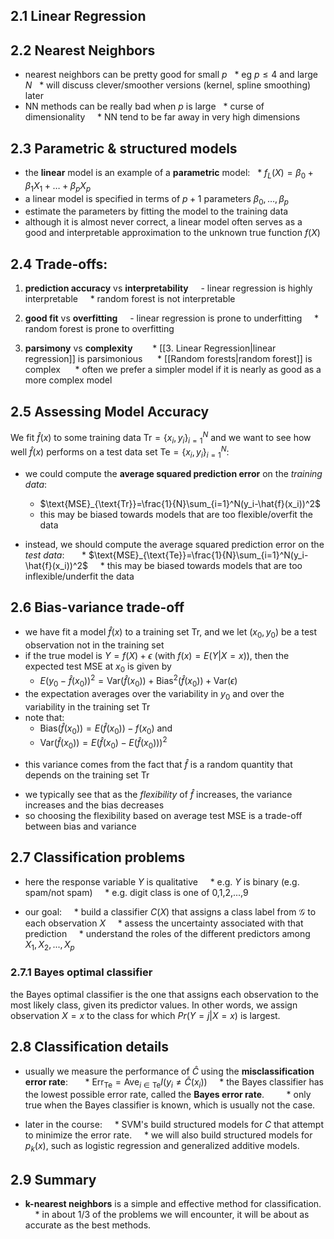## 2.1 Linear Regression

## 2.2 Nearest Neighbors
* nearest neighbors can be pretty good for small $p$
  * eg $p \le 4$ and large $N$
  * will discuss clever/smoother versions (kernel, spline smoothing) later
* NN methods can be really bad when $p$ is large
  * curse of dimensionality
    * NN tend to be far away in very high dimensions

## 2.3 Parametric & structured models
* the **linear** model is an example of a **parametric** model:
  * $f_L(X) = \beta_0 + \beta_1 X_1 + \dots + \beta_p X_p$
* a linear model is specified in terms of $p+1$ parameters $\beta_0, \dots, \beta_p$
* estimate the parameters by fitting the model to the training data
* although it is almost never correct, a linear model often serves as a good and interpretable approximation to the unknown true function $f(X)$

## 2.4 Trade-offs:

1. **prediction accuracy** vs **interpretability**
    - linear regression is highly interpretable
    * random forest is not interpretable

2. **good fit** vs **overfitting**
    - linear regression is prone to underfitting
    * random forest is prone to overfitting

3. **parsimony** vs **complexity**  
     * [[3. Linear Regression|linear regression]] is parsimonious
     * [[Random forests|random forest]] is complex
     * often we prefer a simpler model if it is nearly as good as a more complex model

## 2.5 Assessing Model Accuracy

We fit $\hat{f}(x)$ to some training data $\text{Tr}=\{ x_i, y_i\}_{i=1}^N$ and we want to see how well $\hat{f}(x)$ performs on a test data set $\text{Te}=\{ x_i, y_i\}_{i=1}^N$:  

* we could compute the **average squared prediction error** on the *training data*:  
	* $\text{MSE}_{\text{Tr}}=\frac{1}{N}\sum_{i=1}^N(y_i-\hat{f}(x_i))^2$
	- this may be biased towards models that are too flexible/overfit the data  

* instead, we should compute the average squared prediction error on the *test data*:  
    * $\text{MSE}_{\text{Te}}=\frac{1}{N}\sum_{i=1}^N(y_i-\hat{f}(x_i))^2$
    * this may be biased towards models that are too inflexible/underfit the data

## 2.6 Bias-variance trade-off

* we have fit a model $\hat{f}(x)$ to a training set $\text{Tr}$, and we let $(x_0, y_0)$ be a test observation not in the training set
* if the true model is $Y=f(X)+\epsilon$ (with $f(x)=E(Y|X=x)$), then the expected test MSE at $x_0$ is given by
	* $E\left( y_0 -\hat{f}(x_0)\right)^2 = \text{Var}(\hat{f}(x_0)) + \text{Bias}^2(\hat{f}(x_0)) + \text{Var}(\epsilon)$
* the expectation averages over the variability in $y_0$ and over the variability in the training set $\text{Tr}$  
* note that:  
	* $\text{Bias}(\hat{f}(x_0)) = E\left( \hat{f}(x_0) \right) - f(x_0)$ and
	* $\text{Var}(\hat{f}(x_0)) = E\left( \hat{f}(x_0) - E(\hat{f}(x_0))\right)^2$  
- this variance comes from the fact that $\hat{f}$ is a random quantity that depends on the training set $\text{Tr}$
* we typically see that as the *flexibility* of $\hat{f}$ increases, the variance increases and the bias decreases
* so choosing the flexibility based on average test MSE is a trade-off between bias and variance

## 2.7 Classification problems

* here the response variable $Y$ is qualitative
    * e.g. $Y$ is binary (e.g. spam/not spam)
    * e.g. digit class is one of 0,1,2,...,9

* our goal:
    * build a classifier $C(X)$ that assigns a class label from $\mathcal{G}$ to each observation $X$
    * assess the uncertainty associated with that prediction
    * understand the roles of the different predictors among $X_1, X_2, ..., X_p$

### 2.7.1 Bayes optimal classifier
the Bayes optimal classifier is the one that assigns each observation to the most likely class, given its predictor values. In other words, we assign observation $X=x$ to the class for which $Pr(Y=j|X=x)$ is largest.

## 2.8 Classification details
* usually we measure the performance of $\hat{C}$ using the **misclassification error rate**:  
    * $\text{Err}_{\text{Te}} = \text{Ave}_{i\in \text{Te}} I(y_i \neq \hat{C}(x_i))$
    * the Bayes classifier has the lowest possible error rate, called the **Bayes error rate**.
        * only true when the Bayes classifier is known, which is usually not the case.

* later in the course:
    * SVM's build structured models for $C$ that attempt to minimize the error rate.
    * we will also build structured models for $p_k(x)$, such as logistic regression and generalized additive models.

## 2.9 Summary
* **k-nearest neighbors** is a simple and effective method for classification.
    * in about 1/3 of the problems we will encounter, it will be about as accurate as the best methods.

